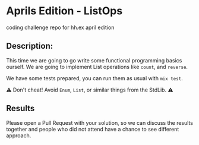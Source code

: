 # Aprils Edition - ListOps

coding challenge repo for hh.ex april edition

## Description:

This time we are going to go write some functional programming basics ourself. We are going to implement List operations like `count`, and `reverse`.

We have some tests prepared, you can run them as usual with `mix test`.

:warning: Don't cheat! Avoid `Enum`, `List`, or similar things from the StdLib. :warning:

## Results

Please open a Pull Request with your solution, so we can discuss the results together and people who did not attend have a chance to see different approach.
